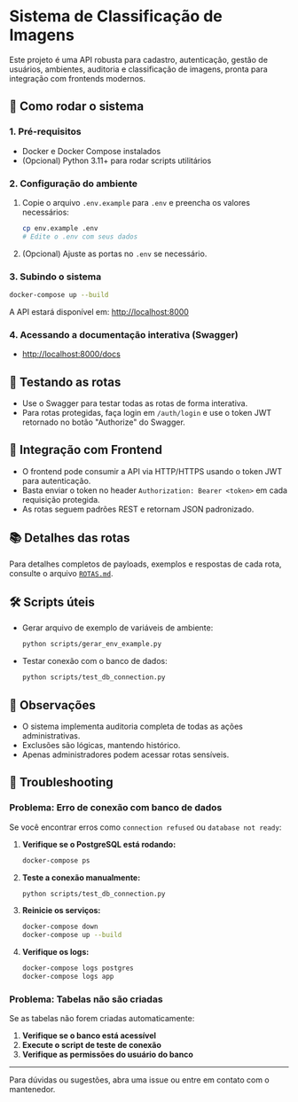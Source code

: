 # Sistema de Classificação de Imagens

Este projeto é uma API robusta para cadastro, autenticação, gestão de usuários, ambientes, auditoria e classificação de imagens, pronta para integração com frontends modernos.

## 🚀 Como rodar o sistema

### 1. Pré-requisitos

- Docker e Docker Compose instalados
- (Opcional) Python 3.11+ para rodar scripts utilitários

### 2. Configuração do ambiente

1. Copie o arquivo `.env.example` para `.env` e preencha os valores necessários:
   ```bash
   cp env.example .env
   # Edite o .env com seus dados
   ```
2. (Opcional) Ajuste as portas no `.env` se necessário.

### 3. Subindo o sistema

```bash
docker-compose up --build
```

A API estará disponível em: [http://localhost:8000](http://localhost:8000)

### 4. Acessando a documentação interativa (Swagger)

- [http://localhost:8000/docs](http://localhost:8000/docs)

## 🧪 Testando as rotas

- Use o Swagger para testar todas as rotas de forma interativa.
- Para rotas protegidas, faça login em `/auth/login` e use o token JWT retornado no botão "Authorize" do Swagger.

## 🔗 Integração com Frontend

- O frontend pode consumir a API via HTTP/HTTPS usando o token JWT para autenticação.
- Basta enviar o token no header `Authorization: Bearer <token>` em cada requisição protegida.
- As rotas seguem padrões REST e retornam JSON padronizado.

## 📚 Detalhes das rotas

Para detalhes completos de payloads, exemplos e respostas de cada rota, consulte o arquivo [`ROTAS.md`](ROTAS.md).

## 🛠️ Scripts úteis

- Gerar arquivo de exemplo de variáveis de ambiente:

  ```bash
  python scripts/gerar_env_example.py
  ```

- Testar conexão com o banco de dados:
  ```bash
  python scripts/test_db_connection.py
  ```

## 📝 Observações

- O sistema implementa auditoria completa de todas as ações administrativas.
- Exclusões são lógicas, mantendo histórico.
- Apenas administradores podem acessar rotas sensíveis.

## 🔧 Troubleshooting

### Problema: Erro de conexão com banco de dados

Se você encontrar erros como `connection refused` ou `database not ready`:

1. **Verifique se o PostgreSQL está rodando:**

   ```bash
   docker-compose ps
   ```

2. **Teste a conexão manualmente:**

   ```bash
   python scripts/test_db_connection.py
   ```

3. **Reinicie os serviços:**

   ```bash
   docker-compose down
   docker-compose up --build
   ```

4. **Verifique os logs:**
   ```bash
   docker-compose logs postgres
   docker-compose logs app
   ```

### Problema: Tabelas não são criadas

Se as tabelas não forem criadas automaticamente:

1. **Verifique se o banco está acessível**
2. **Execute o script de teste de conexão**
3. **Verifique as permissões do usuário do banco**

---

Para dúvidas ou sugestões, abra uma issue ou entre em contato com o mantenedor.
